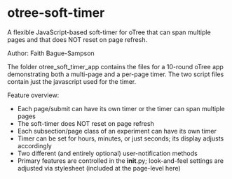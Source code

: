 # otree-soft-timer
A flexible JavaScript-based soft-timer for oTree that can span multiple pages and that does NOT reset on page refresh.

Author: Faith Bague-Sampson

The folder otree_soft_timer_app contains the files for a 10-round oTree app demonstrating both a multi-page and a per-page timer.
The two script files contain just the javascript used for the timer.

Feature overview:
* Each page/submit can have its own timer or the timer can span multiple pages
* The soft-timer does NOT reset on page refresh
* Each subsection/page class of an experiment can have its own timer
* Timer can be set for hours, minutes, or just seconds; its display adjusts accordingly
* Two different (and entirely optional) user-notification methods
* Primary features are controlled in the __init__.py; look-and-feel settings are adjusted via stylesheet (included at the page-level here)
        
